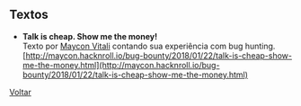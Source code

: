 ## Textos

- **Talk is cheap. Show me the money!**  
  Texto por [Maycon Vitali](http://maycon.hacknroll.io/) contando sua
  experiência com bug hunting.  
  [http://maycon.hacknroll.io/bug-bounty/2018/01/22/talk-is-cheap-show-me-the-money.html](http://maycon.hacknroll.io/bug-bounty/2018/01/22/talk-is-cheap-show-me-the-money.html)

[Voltar](../)